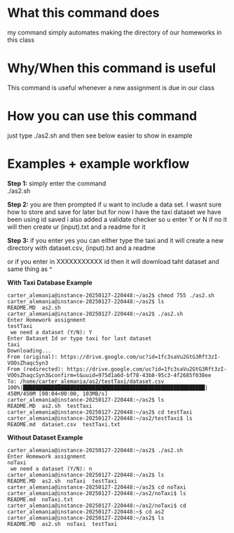 # What this command does
my command simply automates making the directory of our homeworks in this class

# Why/When this command is useful
This command is useful whenever a new assignment is due in our class

# How you can use this command
just type ./as2.sh and then see below easier to show in example

# Examples + example workflow

**Step 1:** simply enter the command  
./as2.sh

**Step 2:** you are then prompted if u want to include a data set. I wasnt sure how to store and save for later but for now I have the taxi dataset we have been using id saved
i also added a validate checker so u enter Y or N
if no it will then create ur (input).txt and a readme for it

**Step 3:** if you enter yes you can either type the taxi and it will create a new directory with
dataset.csv, (input).txt and a readme

or if you enter in XXXXXXXXXXX id then it will download taht dataset and same thing as ^

**With Taxi Database Example**
```copypaste stuff:
carter_alemania@instance-20250127-220448:~/as2$ chmod 755 ./as2.sh
carter_alemania@instance-20250127-220448:~/as2$ ls
README.MD  as2.sh
carter_alemania@instance-20250127-220448:~/as2$ ./as2.sh
Enter Homework assignment
testTaxi
 we need a dataset (Y/N): Y
Enter Dataset Id or type taxi for last dataset
taxi
Downloading...
From (original): https://drive.google.com/uc?id=1fc3saVu2GtG3Rft3zI-VOOsZhaqcSyn3
From (redirected): https://drive.google.com/uc?id=1fc3saVu2GtG3Rft3zI-VOOsZhaqcSyn3&confirm=t&uuid=975d1a6d-bf78-43b8-95c3-4f2685f038ee
To: /home/carter_alemania/as2/testTaxi/dataset.csv
100%|██████████████████████████████████████████████████████████| 450M/450M [00:04<00:00, 103MB/s]
carter_alemania@instance-20250127-220448:~/as2$ ls
README.MD  as2.sh  testTaxi
carter_alemania@instance-20250127-220448:~/as2$ cd testTaxi
carter_alemania@instance-20250127-220448:~/as2/testTaxi$ ls
README.md  dataset.csv  testTaxi.txt
```
**Without Dataset Example**
```
carter_alemania@instance-20250127-220448:~/as2$ ./as2.sh
Enter Homework assignment
noTaxi
 we need a dataset (Y/N): n
carter_alemania@instance-20250127-220448:~/as2$ ls
README.MD  as2.sh  noTaxi  testTaxi
carter_alemania@instance-20250127-220448:~/as2$ cd noTaxi
carter_alemania@instance-20250127-220448:~/as2/noTaxi$ ls
README.md  noTaxi.txt
carter_alemania@instance-20250127-220448:~/as2/noTaxi$ cd
carter_alemania@instance-20250127-220448:~$ cd as2
carter_alemania@instance-20250127-220448:~/as2$ ls
README.MD  as2.sh  noTaxi  testTaxi
```





